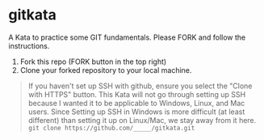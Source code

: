 # gitkata
A Kata to practice some GIT fundamentals. Please FORK and follow the instructions. 
1. Fork this repo (FORK button in the top right)
2. Clone your forked repository to your local machine. 
> If you haven't set up SSH with github, ensure you select the "Clone with HTTPS" button. This Kata will not go through setting up SSH because I wanted it to be applicable to Windows, Linux, and Mac users. Since Setting up SSH in Windows is more difficult (at least different) than setting it up on Linux/Mac, we stay away from it here.
```git clone https://github.com/_____/gitkata.git```